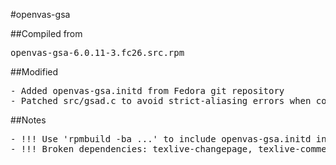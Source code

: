 #openvas-gsa

##Compiled from
<pre>openvas-gsa-6.0.11-3.fc26.src.rpm</pre>

##Modified
<pre>
- Added openvas-gsa.initd from Fedora git repository
- Patched src/gsad.c to avoid strict-aliasing errors when compiled with GCC 4.4.7
</pre>

##Notes
<pre>
- !!! Use 'rpmbuild -ba ...' to include openvas-gsa.initd in .src.rpm
- !!! Broken dependencies: texlive-changepage, texlive-comment
</pre>
